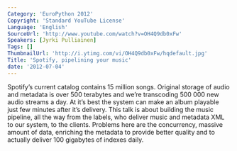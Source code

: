 ```yaml
---
Category: 'EuroPython 2012'
Copyright: 'Standard YouTube License'
Language: 'English'
SourceUrl: 'http://www.youtube.com/watch?v=OH4Q9db0xFw'
Speakers: [Jyrki Pulliainen]
Tags: []
ThumbnailUrl: 'http://i.ytimg.com/vi/OH4Q9db0xFw/hqdefault.jpg'
Title: 'Spotify, pipelining your music'
date: '2012-07-04'
---
```

Spotify’s current catalog contains 15 million songs. Original storage of audio
and metadata is over 500 terabytes and we’re transcoding 500 000 new audio
streams a day. At it’s best the system can make an album playable just few
minutes after it’s delivery. This talk is about building the music pipeline,
all the way from the labels, who deliver music and metadata XML to our system,
to the clients. Problems here are the concurrency, massive amount of data,
enriching the metadata to provide better quality and to actually deliver 100
gigabytes of indexes daily.
